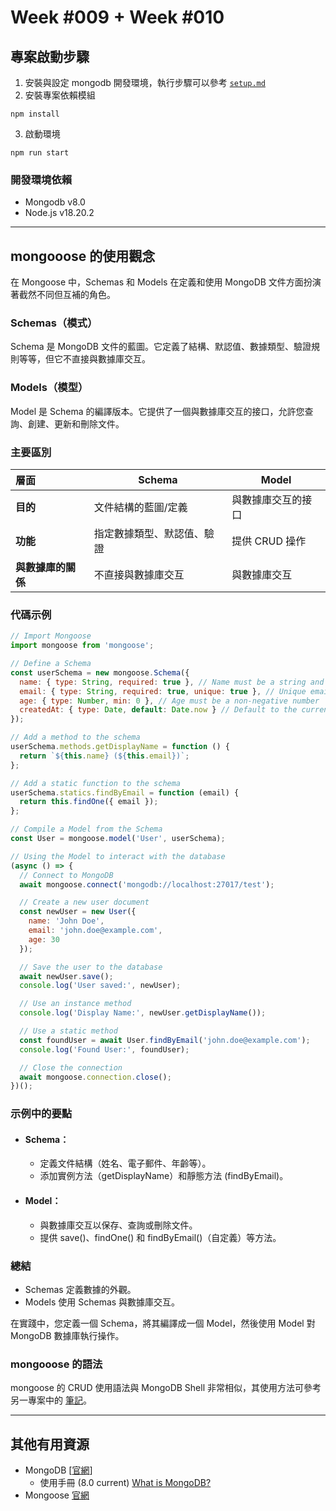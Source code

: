 # Week #009 + Week #010
## 專案啟動步驟
1. 安裝與設定 mongodb 開發環境，執行步驟可以參考 [``setup.md``](./setup.md)
2. 安裝專案依賴模組
```node
npm install
```
3. 啟動環境
```node
npm run start
```  
### 開發環境依賴
- Mongodb v8.0
- Node.js v18.20.2
***
## mongooose 的使用觀念
在 Mongoose 中，Schemas 和 Models 在定義和使用 MongoDB 文件方面扮演著截然不同但互補的角色。  
### Schemas（模式）
Schema 是 MongoDB 文件的藍圖。它定義了結構、默認值、數據類型、驗證規則等等，但它不直接與數據庫交互。  
### Models（模型）
Model 是 Schema 的編譯版本。它提供了一個與數據庫交互的接口，允許您查詢、創建、更新和刪除文件。  
### 主要區別  
| 層面 | Schema | Model |
|:---|---|---|
| **目的** | 文件結構的藍圖/定義 | 與數據庫交互的接口 |
| **功能** | 指定數據類型、默認值、驗證 | 提供 CRUD 操作 |
| **與數據庫的關係** | 不直接與數據庫交互 | 與數據庫交互 |
### 代碼示例
```javascript
// Import Mongoose
import mongoose from 'mongoose';

// Define a Schema
const userSchema = new mongoose.Schema({
  name: { type: String, required: true }, // Name must be a string and is required
  email: { type: String, required: true, unique: true }, // Unique email address
  age: { type: Number, min: 0 }, // Age must be a non-negative number
  createdAt: { type: Date, default: Date.now } // Default to the current date
});

// Add a method to the schema
userSchema.methods.getDisplayName = function () {
  return `${this.name} (${this.email})`;
};

// Add a static function to the schema
userSchema.statics.findByEmail = function (email) {
  return this.findOne({ email });
};

// Compile a Model from the Schema
const User = mongoose.model('User', userSchema);

// Using the Model to interact with the database
(async () => {
  // Connect to MongoDB
  await mongoose.connect('mongodb://localhost:27017/test');

  // Create a new user document
  const newUser = new User({
    name: 'John Doe',
    email: 'john.doe@example.com',
    age: 30
  });

  // Save the user to the database
  await newUser.save();
  console.log('User saved:', newUser);

  // Use an instance method
  console.log('Display Name:', newUser.getDisplayName());

  // Use a static method
  const foundUser = await User.findByEmail('john.doe@example.com');
  console.log('Found User:', foundUser);

  // Close the connection
  await mongoose.connection.close();
})();

```
### 示例中的要點

- #### Schema：
    - 定義文件結構（姓名、電子郵件、年齡等）。
    - 添加實例方法（getDisplayName）和靜態方法 (findByEmail)。
- #### Model：
    - 與數據庫交互以保存、查詢或刪除文件。
    - 提供 save()、findOne() 和 findByEmail()（自定義）等方法。  

### 總結
- Schemas 定義數據的外觀。
- Models 使用 Schemas 與數據庫交互。  

在實踐中，您定義一個 Schema，將其編譯成一個 Model，然後使用 Model 對 MongoDB 數據庫執行操作。
### mongooose 的語法
mongoose 的 CRUD 使用語法與 MongoDB Shell 非常相似，其使用方法可參考另一專案中的 [筆記](../../../graphql-server/blob/main/notes/mongodb-shell.md)。
***
## 其他有用資源
- MongoDB [[官網](https://www.mongodb.com/)]
    - 使用手冊 (8.0 current) [What is MongoDB?](https://www.mongodb.com/docs/manual/)
- Mongoose [官網](https://mongoosejs.com/)
